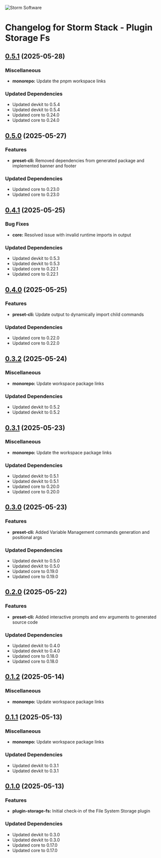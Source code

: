 ![Storm Software](https://public.storm-cdn.com/brand-banner.png)

# Changelog for Storm Stack - Plugin Storage Fs

## [0.5.1](https://github.com/storm-software/storm-stack/releases/tag/plugin-storage-fs%400.5.1) (2025-05-28)

### Miscellaneous

- **monorepo:** Update the pnpm workspace links

### Updated Dependencies

- Updated devkit to 0.5.4
- Updated devkit to 0.5.4
- Updated core to 0.24.0
- Updated core to 0.24.0

## [0.5.0](https://github.com/storm-software/storm-stack/releases/tag/plugin-storage-fs%400.5.0) (2025-05-27)

### Features

- **preset-cli:** Removed dependencies from generated package and implemented
  banner and footer

### Updated Dependencies

- Updated core to 0.23.0
- Updated core to 0.23.0

## [0.4.1](https://github.com/storm-software/storm-stack/releases/tag/plugin-storage-fs%400.4.1) (2025-05-25)

### Bug Fixes

- **core:** Resolved issue with invalid runtime imports in output

### Updated Dependencies

- Updated devkit to 0.5.3
- Updated devkit to 0.5.3
- Updated core to 0.22.1
- Updated core to 0.22.1

## [0.4.0](https://github.com/storm-software/storm-stack/releases/tag/plugin-storage-fs%400.4.0) (2025-05-25)

### Features

- **preset-cli:** Update output to dynamically import child commands

### Updated Dependencies

- Updated core to 0.22.0
- Updated core to 0.22.0

## [0.3.2](https://github.com/storm-software/storm-stack/releases/tag/plugin-storage-fs%400.3.2) (2025-05-24)

### Miscellaneous

- **monorepo:** Update workspace package links

### Updated Dependencies

- Updated devkit to 0.5.2
- Updated devkit to 0.5.2

## [0.3.1](https://github.com/storm-software/storm-stack/releases/tag/plugin-storage-fs%400.3.1) (2025-05-23)

### Miscellaneous

- **monorepo:** Update the workspace package links

### Updated Dependencies

- Updated devkit to 0.5.1
- Updated devkit to 0.5.1
- Updated core to 0.20.0
- Updated core to 0.20.0

## [0.3.0](https://github.com/storm-software/storm-stack/releases/tag/plugin-storage-fs%400.3.0) (2025-05-23)

### Features

- **preset-cli:** Added Variable Management commands generation and positional
  args

### Updated Dependencies

- Updated devkit to 0.5.0
- Updated devkit to 0.5.0
- Updated core to 0.19.0
- Updated core to 0.19.0

## [0.2.0](https://github.com/storm-software/storm-stack/releases/tag/plugin-storage-fs%400.2.0) (2025-05-22)

### Features

- **preset-cli:** Added interactive prompts and env arguments to generated
  source code

### Updated Dependencies

- Updated devkit to 0.4.0
- Updated devkit to 0.4.0
- Updated core to 0.18.0
- Updated core to 0.18.0

## [0.1.2](https://github.com/storm-software/storm-stack/releases/tag/plugin-storage-fs%400.1.2) (2025-05-14)

### Miscellaneous

- **monorepo:** Update workspace package links

## [0.1.1](https://github.com/storm-software/storm-stack/releases/tag/plugin-storage-fs%400.1.1) (2025-05-13)

### Miscellaneous

- **monorepo:** Update workspace package links

### Updated Dependencies

- Updated devkit to 0.3.1
- Updated devkit to 0.3.1

## [0.1.0](https://github.com/storm-software/storm-stack/releases/tag/plugin-storage-fs%400.1.0) (2025-05-13)

### Features

- **plugin-storage-fs:** Initial check-in of the File System Storage plugin

### Updated Dependencies

- Updated devkit to 0.3.0
- Updated devkit to 0.3.0
- Updated core to 0.17.0
- Updated core to 0.17.0
